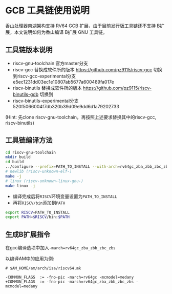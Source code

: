 # GCB 工具链使用说明

香山处理器南湖架构支持 RV64 GCB 扩展，由于目前发行版工具链还不支持 B扩展，本文说明如何为香山编译 B扩展 GNU 工具链。

## 工具链版本说明

* riscv-gnu-toolchain 官方master分支
* riscv-gcc 替换成软件所的版本 https://github.com/pz9115/riscv-gcc
  切换到riscv-gcc-experimental分支 e5ec1231dd03ec1e10807ab5677a600489fa017e
* riscv-binutils 替换成软件所的版本 https://github.com/pz9115/riscv-binutils-gdb
  切换到
* riscv-binutils-experimental分支 520f5066004f7db320b39d09e9dd6d1a79202733


(Hint: 先clone riscv-gnu-toolchain，再按照上述要求替换其中的riscv-gcc, riscv-binutils)


## 工具链编译方法

```bash
cd riscv-gnu-toolchain
mkdir build
cd build
../configure --prefix=PATH_TO_INSTALL --with-arch=rv64gc_zba_zbb_zbc_zbs
# newlib (riscv-unknown-elf-)
make -j
# linux (riscv-unknown-linux-gnu-)
make linux -j
```

* 编译完成后将`RISCV`环境变量设置为`PATH_TO_INSTALL`
* 再将`RISCV/bin`添加到`PATH`

```bash
export RISCV=PATH_TO_INSTALL
export PATH=$RISCV/bin:$PATH
```

## 生成B扩展指令

在gcc编译选项中加入`-march=rv64gc_zba_zbb_zbc_zbs`

以编译AM中的应用为例:
```shell
# $AM_HOME/am/arch/isa/riscv64.mk

-COMMON_FLAGS  := -fno-pic -march=rv64gc -mcmodel=medany
+COMMON_FLAGS  := -fno-pic -march=rv64gc_zba_zbb_zbc_zbs -mcmodel=medany
```
